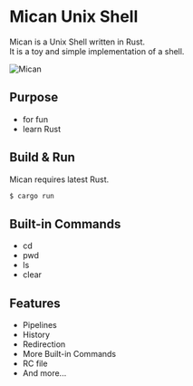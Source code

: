 Mican Unix Shell
===

Mican is a Unix Shell written in Rust.  
It is a toy and simple implementation of a shell.

![Mican](https://raw.githubusercontent.com/utam0k/mican/master/screenshot.gif)

## Purpose
- for fun
- learn Rust

## Build & Run
Mican requires latest Rust.
```sh
$ cargo run
```

## Built-in Commands
- cd
- pwd
- ls
- clear

## Features
- Pipelines
- History
- Redirection
- More Built-in Commands
- RC file
- And more...
